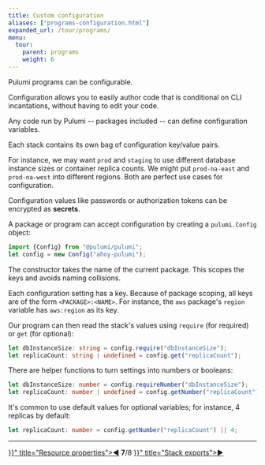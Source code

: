 ```yaml
---
title: Custom configuration
aliases: ["programs-configuration.html"]
expanded_url: /tour/programs/
menu:
  tour:
    parent: programs
    weight: 6
---
```


Pulumi programs can be configurable.

Configuration allows you to easily author code that is conditional on CLI incantations, without having to edit your code.

Any code run by Pulumi -- packages included -- can define configuration variables.

Each stack contains its own bag of configuration key/value pairs.

For instance, we may want `prod` and `staging` to use different database instance sizes or container replica counts.
We might put `prod-na-east` and `prod-na-west` into different regions.  Both are perfect use cases for configuration.

Configuration values like passwords or authorization tokens can be encrypted as **secrets**.

A package or program can accept configuration by creating a `pulumi.Config` object:

```typescript
import {Config} from "@pulumi/pulumi";
let config = new Config("ahoy-pulumi");
```

The constructor takes the name of the current package.  This scopes the keys and avoids naming collisions.

Each configuration setting has a key.  Because of package scoping, all keys are of the form
`<PACKAGE>:<NAME>`.  For instance, the `aws` package's `region` variable has `aws:region` as its key.

Our program can then read the stack's values using `require` (for required) or `get` (for optional):

```typescript
let dbInstanceSize: string = config.require("dbInstanceSize");
let replicaCount: string | undefined = config.get("replicaCount");
```

There are helper functions to turn settings into numbers or booleans:

```typescript
let dbInstanceSize: number = config.requireNumber("dbInstanceSize");
let replicaCount: number | undefined = config.getNumber("replicaCount");
```

It's common to use default values for optional variables; for instance, 4 replicas by default:

```typescript
let replicaCount: number = config.getNumber("replicaCount") || 4;
```

***



<div class="tour-nav">
    <a class="tour-button enabled" href="{{< relref "programs-properties.md" >}}" title="Resource properties">◀</a>
    <span class="tour-index"><strong>7</strong>/8</span>
    <a class="tour-button enabled" href="{{< relref "programs-exports.md" >}}" title="Stack exports">▶</a>
</div>
